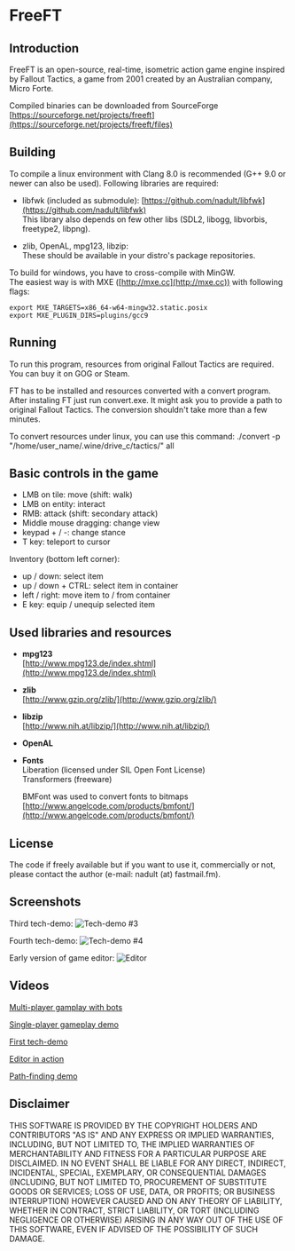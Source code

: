 # FreeFT




## Introduction
FreeFT is an open-source, real-time, isometric action game engine
inspired by Fallout Tactics, a game from 2001 created by an Australian company,
Micro Forte.
 
Compiled binaries can be downloaded from SourceForge
[https://sourceforge.net/projects/freeft](https://sourceforge.net/projects/freeft/files)


## Building
To compile a linux environment with Clang 8.0 is recommended (G++ 9.0 or newer can also be used).
Following libraries are required:

* libfwk (included as submodule):
	[https://github.com/nadult/libfwk](https://github.com/nadult/libfwk)  
    This library also depends on few other libs (SDL2, libogg, libvorbis, freetype2, libpng).

* zlib, OpenAL, mpg123, libzip:  
	These should be available in your distro's package repositories.

To build for windows, you have to cross-compile with MinGW.  
The easiest way is with MXE ([http://mxe.cc](http://mxe.cc)) with following flags:  

	export MXE_TARGETS=x86_64-w64-mingw32.static.posix
	export MXE_PLUGIN_DIRS=plugins/gcc9

## Running
To run this program, resources from original Fallout Tactics are required.
You can buy it on GOG or Steam.

FT has to be installed and resources converted with a convert program.
After instaling FT just run convert.exe. It might ask you to provide a
path to original Fallout Tactics. The conversion shouldn't take more than
a few minutes.  

To convert resources under linux, you can use this command:
./convert -p "/home/user\_name/.wine/drive\_c/tactics/" all

## Basic controls in the game

* LMB on tile: move (shift: walk)
* LMB on entity: interact
* RMB: attack (shift: secondary attack)
* Middle mouse dragging: change view
* keypad + / -: change stance
* T key: teleport to cursor

Inventory (bottom left corner):

* up / down: select item
* up / down + CTRL: select item in container
* left / right: move item to / from container
* E key: equip / unequip selected item

## Used libraries and resources
* **mpg123**  
	[http://www.mpg123.de/index.shtml](http://www.mpg123.de/index.shtml)

* **zlib**  
	[http://www.gzip.org/zlib/](http://www.gzip.org/zlib/)

* **libzip**  
	[http://www.nih.at/libzip/](http://www.nih.at/libzip/)

* **OpenAL**

* **Fonts**  
  Liberation (licensed under SIL Open Font License)  
  Transformers (freeware)  

  BMFont was used to convert fonts to bitmaps  
  [http://www.angelcode.com/products/bmfont/](http://www.angelcode.com/products/bmfont/)


## License

The code if freely available but if you want to use it, commercially or not, please
contact the author (e-mail: nadult (at) fastmail.fm).


## Screenshots

Third tech-demo:
![](https://cloud.githubusercontent.com/assets/3227675/6886151/e705b616-d634-11e4-8f22-ee2f7c1dca01.jpg "Tech-demo #3")

Fourth tech-demo:
![](https://cloud.githubusercontent.com/assets/3227675/6886145/be9290d2-d634-11e4-80de-95b558f82cf9.jpg "Tech-demo #4")

Early version of game editor:
![](https://cloud.githubusercontent.com/assets/3227675/6886143/a67135a8-d634-11e4-93ef-e98c754e5cad.jpg "Editor")


## Videos

[Multi-player gamplay with bots](https://vimeo.com/101652935)

[Single-player gameplay demo](https://vimeo.com/91863672)

[First tech-demo](https://vimeo.com/58703722)

[Editor in action](https://vimeo.com/88563626)

[Path-finding demo](https://vimeo.com/58703723)

## Disclaimer

THIS SOFTWARE IS PROVIDED BY THE COPYRIGHT HOLDERS AND CONTRIBUTORS "AS IS" AND
ANY EXPRESS OR IMPLIED WARRANTIES, INCLUDING, BUT NOT LIMITED TO, THE IMPLIED
WARRANTIES OF MERCHANTABILITY AND FITNESS FOR A PARTICULAR PURPOSE ARE
DISCLAIMED. IN NO EVENT SHALL <COPYRIGHT HOLDER> BE LIABLE FOR ANY
DIRECT, INDIRECT, INCIDENTAL, SPECIAL, EXEMPLARY, OR CONSEQUENTIAL DAMAGES
(INCLUDING, BUT NOT LIMITED TO, PROCUREMENT OF SUBSTITUTE GOODS OR SERVICES;
LOSS OF USE, DATA, OR PROFITS; OR BUSINESS INTERRUPTION) HOWEVER CAUSED AND
ON ANY THEORY OF LIABILITY, WHETHER IN CONTRACT, STRICT LIABILITY, OR TORT
(INCLUDING NEGLIGENCE OR OTHERWISE) ARISING IN ANY WAY OUT OF THE USE OF THIS
SOFTWARE, EVEN IF ADVISED OF THE POSSIBILITY OF SUCH DAMAGE.
